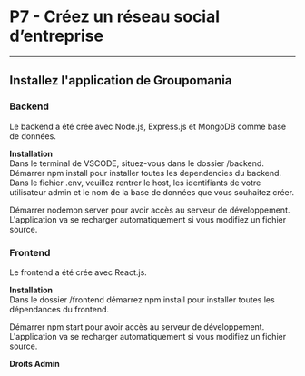 # P7 - Créez un réseau social d’entreprise

--------------

## Installez l'application de Groupomania

### Backend

Le backend a été crée avec Node.js, Express.js et MongoDB comme base de données.

__Installation__  
Dans le terminal de VSCODE, situez-vous dans le dossier /backend.
Démarrer npm install pour installer toutes les dependencies du backend.
Dans le fichier .env, veuillez rentrer le host, les identifiants de votre utilisateur admin et le nom de la base de données que vous souhaitez créer.
  
Démarrer nodemon server pour avoir accès au serveur de  développement. L'application va se recharger automatiquement si vous modifiez un fichier source.

### Frontend

Le frontend a été crée avec React.js.

__Installation__  
Dans le dossier /frontend démarrez npm install pour installer toutes les dépendances du frontend.

Démarrer npm start pour avoir accès au serveur de développement. L'application va se recharger automatiquement si vous modifiez un fichier source.

**Droits Admin**
